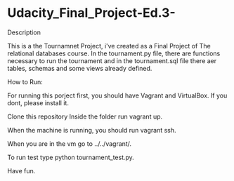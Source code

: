 # Udacity_Final_Project-Ed.3-

Description

This is a the Tournamnet Project, i've created  as a Final Project of The relational
databases course.
In the tournament.py file, there are functions necessary to run the tournament and
in the tournament.sql file there aer tables, schemas and some views already defined.

How to Run:

For running this porject first, you should have Vagrant and VirtualBox.
If you dont, please install it.

Clone this repository
Inside the folder run vagrant up.

When the machine is running, you should run vagrant ssh.

When you are in the vm go to ../../vagrant/.

To run test type python tournament_test.py.

Have fun.
